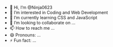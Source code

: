 - 👋 Hi, I’m @Ninja0623
- 👀 I’m interested in Coding and Web Development
- 🌱 I’m currently learning CSS and JavaScript
- 💞️ I’m looking to collaborate on ...
- 📫 How to reach me ...
- 😄 Pronouns: ...
- ⚡ Fun fact: ...

<!---
Ninja0623/Ninja0623 is a ✨ special ✨ repository because its `README.md` (this file) appears on your GitHub profile.
You can click the Preview link to take a look at your changes.
--->

